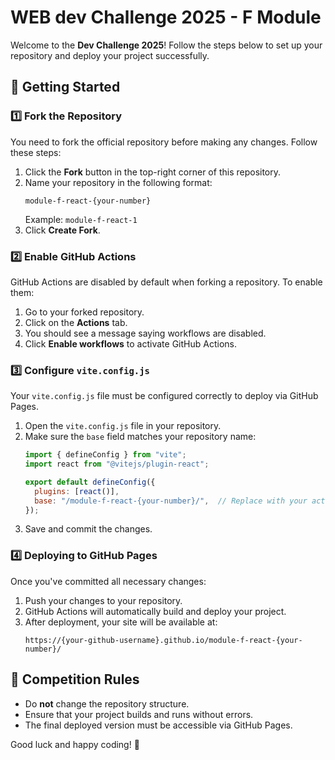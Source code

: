 # WEB dev Challenge 2025 - F Module

Welcome to the **Dev Challenge 2025**! Follow the steps below to set up your repository and deploy your project successfully.

## 🚀 Getting Started

### 1️⃣ Fork the Repository
You need to fork the official repository before making any changes. Follow these steps:

1. Click the **Fork** button in the top-right corner of this repository.
2. Name your repository in the following format:
   ```
   module-f-react-{your-number}
   ```
   Example: `module-f-react-1`
3. Click **Create Fork**.

### 2️⃣ Enable GitHub Actions
GitHub Actions are disabled by default when forking a repository. To enable them:

1. Go to your forked repository.
2. Click on the **Actions** tab.
3. You should see a message saying workflows are disabled.
4. Click **Enable workflows** to activate GitHub Actions.

### 3️⃣ Configure `vite.config.js`
Your `vite.config.js` file must be configured correctly to deploy via GitHub Pages.

1. Open the `vite.config.js` file in your repository.
2. Make sure the `base` field matches your repository name:
   ```js
   import { defineConfig } from "vite";
   import react from "@vitejs/plugin-react";
   
   export default defineConfig({
     plugins: [react()],
     base: "/module-f-react-{your-number}/",  // Replace with your actual repository name
   });
   ```
3. Save and commit the changes.

### 4️⃣ Deploying to GitHub Pages
Once you've committed all necessary changes:

1. Push your changes to your repository.
2. GitHub Actions will automatically build and deploy your project.
3. After deployment, your site will be available at:
   ```
   https://{your-github-username}.github.io/module-f-react-{your-number}/
   ```

## 🎯 Competition Rules
- Do **not** change the repository structure.
- Ensure that your project builds and runs without errors.
- The final deployed version must be accessible via GitHub Pages.

Good luck and happy coding! 🚀
